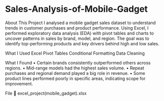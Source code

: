 # Sales-Analysis-of-Mobile-Gadget
About This Project
I analysed a mobile gadget sales dataset to understand trends in customer purchases and product performance. Using Excel, I performed exploratory data analysis (EDA) with pivot tables and charts to uncover patterns in sales by brand, model, and region. The goal was to identify top-performing products and key drivers behind high and low sales.

What I Used
Excel
Pivot Tables
Conditional Formatting
Data Cleaning

What I Found
•	Certain brands consistently outperformed others across regions.
•	Mid-range models had the highest sales volume.
•	Repeat purchases and regional demand played a big role in revenue.
•	Some product lines performed poorly in specific areas, indicating scope for improvement.

File
📄 excel_project(mobile_gadget).xlsx

